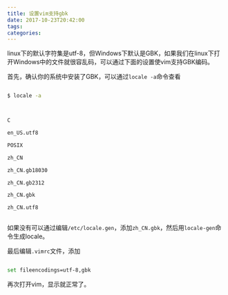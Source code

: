 ```yaml
---
title: 设置vim支持gbk
date: 2017-10-23T20:42:00
tags:
categories:
---
```


linux下的默认字符集是utf-8，但Windows下默认是GBK，如果我们在linux下打开Windows中的文件就很容乱码，可以通过下面的设置使vim支持GBK编码。

首先，确认你的系统中安装了GBK，可以通过`locale -a`命令查看
```bash
$ locale -a

C
en_US.utf8
POSIX
zh_CN
zh_CN.gb18030
zh_CN.gb2312
zh_CN.gbk
zh_CN.utf8

```

如果没有可以通过编辑`/etc/locale.gen`，添加`zh_CN.gbk`，然后用`locale-gen`命令生成locale。


最后编辑`.vimrc`文件，添加
```bash
set fileencodings=utf-8,gbk
```
再次打开vim，显示就正常了。
    